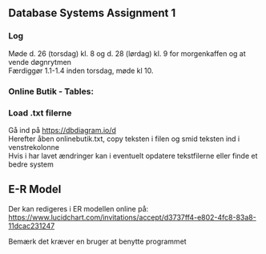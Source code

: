 ## Database Systems Assignment 1

### Log

Møde d. 26 (torsdag) kl. 8 og d. 28 (lørdag) kl. 9 for morgenkaffen og at vende døgnrytmen <br>
Færdiggør 1.1-1.4 inden torsdag, møde kl 10.

### Online Butik - Tables:


### Load .txt filerne
Gå ind på https://dbdiagram.io/d <br>
Herefter åben onlinebutik.txt, copy teksten i filen og smid teksten ind i venstrekolonne <br>
Hvis i har lavet ændringer kan i eventuelt opdatere tekstfilerne eller finde et bedre system


## E-R Model
Der kan redigeres i ER modellen online på:
https://www.lucidchart.com/invitations/accept/d3737ff4-e802-4fc8-83a8-11dcac231247

Bemærk det kræver en bruger at benytte programmet